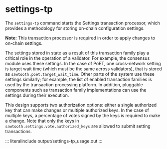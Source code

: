 # settings-tp

The `settings-tp` command starts the Settings transaction processor,
which provides a methodology for storing on-chain configuration
settings.

**Note:** This transaction processor is required in order to apply
changes to on-chain settings.

The settings stored in state as a result of this transaction family play
a critical role in the operation of a validator. For example, the
consensus module uses these settings. In the case of PoET, one
cross-network setting is target wait time (which must be the same across
validators), that is stored as `sawtooth.poet.target_wait_time`. Other
parts of the system use these settings similarly; for example, the list
of enabled transaction families is used by the transaction processing
platform. In addition, pluggable components such as transaction family
implementations can use the settings during their execution.

This design supports two authorization options: either a single
authorized key that can make changes or multiple authorized keys. In the
case of multiple keys, a percentage of votes signed by the keys is
required to make a change. Note that only the keys in
`sawtooth.settings.vote.authorized_keys` are allowed to submit setting
transactions.

::: literalinclude
output/settings-tp_usage.out
:::

<!--
     Copyright 2017 Intel Corporation

     Licensed under the Apache License, Version 2.0 (the "License");
     you may not use this file except in compliance with the License.
     You may obtain a copy of the License at

         http://www.apache.org/licenses/LICENSE-2.0

     Unless required by applicable law or agreed to in writing, software
     distributed under the License is distributed on an "AS IS" BASIS,
     WITHOUT WARRANTIES OR CONDITIONS OF ANY KIND, either express or implied.
     See the License for the specific language governing permissions and
     limitations under the License.

  Licensed under Creative Commons Attribution 4.0 International License
  https://creativecommons.org/licenses/by/4.0/
-->
